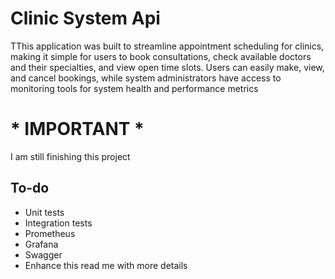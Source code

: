 <h1>Clinic System Api</h1>
<p>TThis application was built to streamline appointment scheduling for clinics, making it simple for users to book consultations, check available doctors and their specialties, and view open time slots. Users can easily make, view, and cancel bookings, while system administrators have access to monitoring tools for system health and performance metrics</p>



<h1> * IMPORTANT * </h1>
<p>I am still finishing this project</p>
<h2>To-do</h2>
<ul>
  <li>Unit tests</li>
  <li>Integration tests</li>
  <li>Prometheus</li>
  <li>Grafana</li>
  <li>Swagger</li>
  <li>Enhance this read me with more details</li>
</ul>
